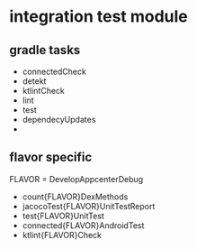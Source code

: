 # integration test module

## gradle tasks
- connectedCheck
- detekt
- ktlintCheck
- lint
- test
- dependecyUpdates
-

## flavor specific
FLAVOR = DevelopAppcenterDebug
- count{FLAVOR}DexMethods
- jacocoTest{FLAVOR}UnitTestReport
- test{FLAVOR}UnitTest
- connected{FLAVOR}AndroidTest
- ktlint{FLAVOR}Check